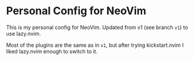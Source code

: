 # Personal Config for NeoVim

This is my personal config for NeoVim. Updated from v1 (see branch `v1`) to use lazy.nvim.

Most of the plugins are the same as in `v1`, but after trying kickstart.nvim I liked lazy.nvim enough to switch to it.


